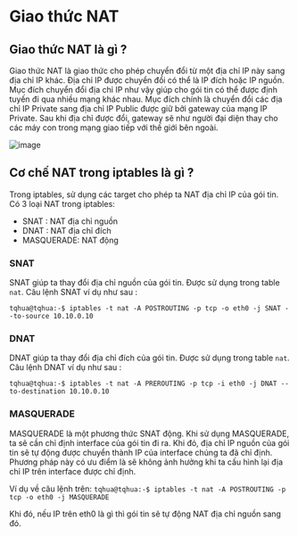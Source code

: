 # Giao thức NAT 

## Giao thức NAT là gì ?
Giao thức NAT là giao thức cho phép chuyển đổi từ một địa chỉ IP này sang địa chỉ IP khác. Địa chỉ IP được chuyển đổi có thể là IP đích hoặc IP nguồn. Mục đích chuyển đổi địa chỉ IP như vậy giúp cho gói tin có thể được định tuyến đi qua nhiều mạng khác nhau. Mục đích chính là chuyển đổi các địa chỉ IP Private sang địa chỉ IP Public được giữ bởi gateway của mạng IP Private. Sau khi địa chỉ được đổi, gateway sẽ như người đại diện thay cho các máy con trong mạng giao tiếp với thế giới bên ngoài.

![image](https://user-images.githubusercontent.com/79156398/164601126-4bdcfda6-5eb9-441f-a98b-bb65e38ddf41.png)

## Cơ chế NAT trong iptables là gì ?
Trong iptables, sử dụng các target cho phép ta NAT địa chỉ IP của gói tin. Có 3 loại NAT trong iptables:

- SNAT : NAT địa chỉ nguồn
- DNAT : NAT địa chỉ đích
- MASQUERADE: NAT động

### SNAT 
SNAT giúp ta thay đổi địa chỉ nguồn của gói tin. Được sử dụng trong table `nat`. Câu lệnh SNAT ví dụ như sau :

``tqhua@tqhua:-$ iptables -t nat -A POSTROUTING -p tcp -o eth0 -j SNAT --to-source 10.10.0.10``

### DNAT 
DNAT giúp ta thay đổi địa chỉ đích của gói tin. Được sử dụng trong table `nat`. Câu lệnh DNAT ví dụ như sau :

``tqhua@tqhua:-$ iptables -t nat -A PREROUTING -p tcp -i eth0 -j DNAT --to-destination 10.10.0.10``

### MASQUERADE
MASQUERADE là một phương thức SNAT động. Khi sử dụng MASQUERADE, ta sẽ cần chỉ định interface của gói tin đi ra. Khi đó, địa chỉ IP nguồn của gói tin sẽ tự động được chuyển thành IP của interface chúng ta đã chỉ định. Phương pháp này có ưu điểm là sẽ không ảnh hưởng khi ta cấu hình lại địa chỉ IP trên interface được chỉ định. 

Ví dụ về câu lệnh trên: ````tqhua@tqhua:-$ iptables -t nat -A POSTROUTING -p tcp -o eth0 -j MASQUERADE````

Khi đó, nếu IP trên eth0 là gì thì gói tin sẽ tự động NAT địa chỉ nguồn sang đó.
